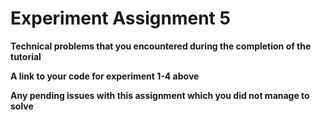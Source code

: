 # Experiment Assignment 5

**Technical problems that you encountered during the completion of the tutorial**



**A link to your code for experiment 1-4 above**



**Any pending issues with this assignment which you did not manage to solve**

